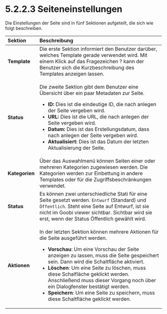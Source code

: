 # 5.2.2.3 Seiteneinstellungen

Die Einstellungen der Seite sind in fünf Sektionen aufgeteilt, die sich wie folgt beschreiben.

<table>
  <thead>
    <tr>
      <th style="text-align:left"><b>Sektion</b> 
      </th>
      <th style="text-align:left">Beschreibung</th>
    </tr>
  </thead>
  <tbody>
    <tr>
      <td style="text-align:left"><b>Template</b>
      </td>
      <td style="text-align:left">Die erste Sektion informiert den Benutzer dar&#xFC;ber, welches Template
        gerade verwendet wird. Mit einem Klick auf das Fragezeichen ? kann der
        Benutzer sich die Kurzbeschreibung des Templates anzeigen lassen.</td>
    </tr>
    <tr>
      <td style="text-align:left"><b>Status</b> 
      </td>
      <td style="text-align:left">
        <p>Die zweite Sektion gibt dem Benutzer eine &#xDC;bersicht &#xFC;ber ein
          paar Metadaten zur Seite.</p>
        <ul>
          <li><b>ID: </b>Dies ist die eindeutige ID, die nach anlegen der Seite vergeben
            wird.</li>
          <li><b>URL: </b>Dies ist die URL, die nach anlegen der Seite vergeben wird.</li>
          <li><b>Datum: </b>Dies ist das Erstellungsdatum, dass nach anlegen der Seite
            vergeben wird.</li>
          <li><b>Aktualisiert: </b>Dies ist das Datum der letzten Aktualisierung der
            Seite.</li>
        </ul>
      </td>
    </tr>
    <tr>
      <td style="text-align:left"><b>Kategorien </b>
      </td>
      <td style="text-align:left">&#xDC;ber das Auswahlmen&#xFC; k&#xF6;nnen Seiten einer oder mehreren
        Kategorien zugewiesen werden. Die Kategorien werden zur Einbettung in andere
        Templates oder f&#xFC;r die Zugriffsbeschr&#xE4;nkungen verwendet.</td>
    </tr>
    <tr>
      <td style="text-align:left"><b>Status</b>
      </td>
      <td style="text-align:left">Es k&#xF6;nnen zwei unterschiedliche Stati f&#xFC;r eine Seite gesetzt
        werden. <code>Entwurf</code> (Standard) und <code>&#xD6;ffentlich</code>.
        Steht eine Seite auf Entwurf, ist sie nicht im Goobi viewer sichtbar. Sichtbar
        wird sie erst, wenn der Status &#xD6;ffentlich gew&#xE4;hlt wird.</td>
    </tr>
    <tr>
      <td style="text-align:left"><b>Aktionen</b>
      </td>
      <td style="text-align:left">
        <p>In der letzten Sektion k&#xF6;nnen mehrere Aktionen f&#xFC;r die Seite
          ausgef&#xFC;hrt werden.</p>
        <ul>
          <li><b>Vorschau</b>: Um eine Vorschau der Seite anzeigen zu lassen, muss die
            Seite gespeichert sein. Dann wird die Schaltfl&#xE4;che aktiviert.</li>
          <li><b>L&#xF6;schen</b>: Um eine Seite zu l&#xF6;schen, muss diese Schalfl&#xE4;che
            geklickt werden. Anschlie&#xDF;end muss dieser Vorgang noch &#xFC;ber ein
            Dialogfenster best&#xE4;tigt werden.</li>
          <li><b>Speichern</b>: Um eine Seite zu speichern, muss diese Schaltfl&#xE4;che
            geklickt werden.</li>
        </ul>
      </td>
    </tr>
  </tbody>
</table>